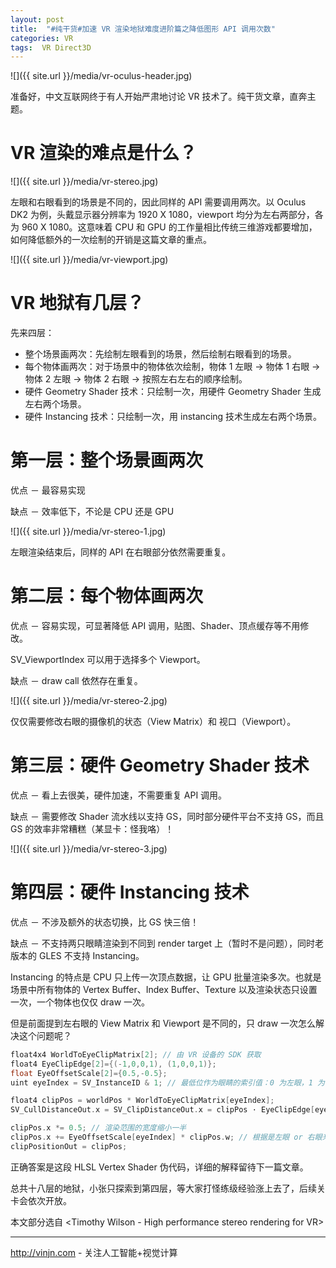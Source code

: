 ```yaml
---
layout: post
title:  "#纯干货#加速 VR 渲染地狱难度进阶篇之降低图形 API 调用次数"
categories: VR
tags:  VR Direct3D
---
```


![]({{ site.url }}/media/vr-oculus-header.jpg)

准备好，中文互联网终于有人开始严肃地讨论 VR 技术了。纯干货文章，直奔主题。

VR 渲染的难点是什么？
=

![]({{ site.url }}/media/vr-stereo.jpg)

左眼和右眼看到的场景是不同的，因此同样的 API 需要调用两次。以 Oculus DK2 为例，头戴显示器分辨率为 1920 X 1080，viewport 均分为左右两部分，各为 960 X 1080。这意味着 CPU 和 GPU 的工作量相比传统三维游戏都要增加，如何降低额外的一次绘制的开销是这篇文章的重点。

![]({{ site.url }}/media/vr-viewport.jpg)

VR 地狱有几层？
=
先来四层：

- 整个场景画两次：先绘制左眼看到的场景，然后绘制右眼看到的场景。
- 每个物体画两次：对于场景中的物体依次绘制，物体 1 左眼 -> 物体 1 右眼 -> 物体 2 左眼 -> 物体 2 右眼 -> 按照左右左右的顺序绘制。
- 硬件 Geometry Shader 技术：只绘制一次，用硬件 Geometry Shader 生成左右两个场景。
- 硬件 Instancing 技术：只绘制一次，用 instancing 技术生成左右两个场景。




第一层：整个场景画两次
=
优点 － 最容易实现

缺点 － 效率低下，不论是 CPU 还是 GPU

![]({{ site.url }}/media/vr-stereo-1.jpg)

左眼渲染结束后，同样的 API 在右眼部分依然需要重复。

第二层：每个物体画两次
=
优点 － 容易实现，可显著降低 API 调用，贴图、Shader、顶点缓存等不用修改。

SV_ViewportIndex 可以用于选择多个 Viewport。

缺点 － draw call 依然存在重复。

![]({{ site.url }}/media/vr-stereo-2.jpg)

仅仅需要修改右眼的摄像机的状态（View Matrix）和 视口（Viewport）。

第三层：硬件 Geometry Shader 技术
=
优点 － 看上去很美，硬件加速，不需要重复 API 调用。

缺点 － 需要修改 Shader 流水线以支持 GS，同时部分硬件平台不支持 GS，而且 GS 的效率非常糟糕（某显卡：怪我咯）！

![]({{ site.url }}/media/vr-stereo-3.jpg)

第四层：硬件 Instancing 技术
=
优点 － 不涉及额外的状态切换，比 GS 快三倍！

缺点 － 不支持两只眼睛渲染到不同到 render target 上（暂时不是问题），同时老版本的 GLES 不支持 Instancing。

Instancing 的特点是 CPU 只上传一次顶点数据，让 GPU 批量渲染多次。也就是场景中所有物体的 Vertex Buffer、Index Buffer、Texture 以及渲染状态只设置一次，一个物体也仅仅 draw 一次。

但是前面提到左右眼的 View Matrix 和 Viewport 是不同的，只 draw 一次怎么解决这个问题呢？

```C++
float4x4 WorldToEyeClipMatrix[2]; // 由 VR 设备的 SDK 获取
float4 EyeClipEdge[2]={(-1,0,0,1), (1,0,0,1)};
float EyeOffsetScale[2]={0.5,-0.5};
uint eyeIndex = SV_InstanceID & 1; // 最低位作为眼睛的索引值：0 为左眼，1 为右眼。

float4 clipPos = worldPos * WorldToEyeClipMatrix[eyeIndex];
SV_CullDistanceOut.x = SV_ClipDistanceOut.x = clipPos · EyeClipEdge[eyeIndex];

clipPos.x *= 0.5; // 渲染范围的宽度缩小一半
clipPos.x += EyeOffsetScale[eyeIndex] * clipPos.w; // 根据是左眼 or 右眼来向左 or 向右移动
clipPositionOut = clipPos;
```

正确答案是这段 HLSL Vertex Shader 伪代码，详细的解释留待下一篇文章。

总共十八层的地狱，小张只探索到第四层，等大家打怪练级经验涨上去了，后续关卡会依次开放。

​本文部分选自 <Timothy Wilson - High performance stereo rendering for VR>

----
http://vinjn.com - 关注人工智能+视觉计算